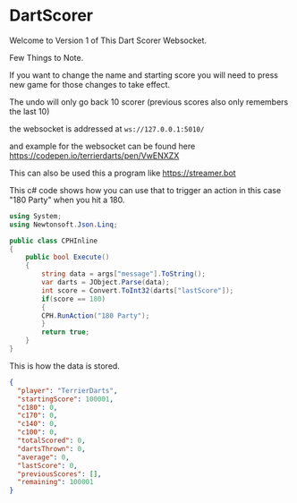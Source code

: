 # DartScorer


Welcome to Version 1 of This Dart Scorer Websocket.

Few Things to Note. 

If you want to change the name and starting score you will need to press new game for those changes to take effect.

The undo will only go back 10 scorer (previous scores also only remembers the last 10)

the websocket is addressed at `ws://127.0.0.1:5010/`

and example for the websocket can be found here https://codepen.io/terrierdarts/pen/VwENXZX

This can also be used this a program like https://streamer.bot 

This c# code shows how you can use that to trigger an action in this case "180 Party" when you hit a 180.

```cs
using System;
using Newtonsoft.Json.Linq;

public class CPHInline
{
	public bool Execute()
	{
		string data = args["message"].ToString();
		var darts = JObject.Parse(data);
		int score = Convert.ToInt32(darts["lastScore"]);
		if(score == 180)
		{
		CPH.RunAction("180 Party");	
		}
		return true;
	}
}
```

This is how the data is stored.

```json
{
  "player": "TerrierDarts",
  "startingScore": 100001,
  "c180": 0,
  "c170": 0,
  "c140": 0,
  "c100": 0,
  "totalScored": 0,
  "dartsThrown": 0,
  "average": 0,
  "lastScore": 0,
  "previousScores": [],
  "remaining": 100001
}
```

